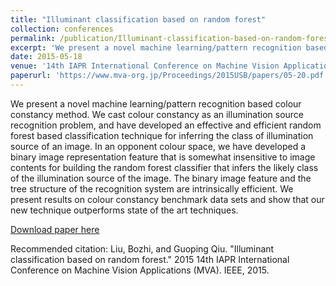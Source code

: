 ```yaml
---
title: "Illuminant classification based on random forest"
collection: conferences
permalink: /publication/Illuminant-classification-based-on-random-forest
excerpt: 'We present a novel machine learning/pattern recognition based colour constancy method. We cast colour constancy as an illumination source recognition problem, and have developed an effective and efficient random forest based classification technique for inferring the class of illumination source of an image. In an opponent colour space, we have developed a binary image representation feature that is somewhat insensitive to image contents for building the random forest classifier that infers the likely class of the illumination source of the image. The binary image feature and the tree structure of the recognition system are intrinsically efficient. We present results on colour constancy benchmark data sets and show that our new technique outperforms state of the art techniques.'
date: 2015-05-18
venue: '14th IAPR International Conference on Machine Vision Applications (MVA)'
paperurl: 'https://www.mva-org.jp/Proceedings/2015USB/papers/05-20.pdf'
---
```

We present a novel machine learning/pattern recognition based colour constancy method. We cast colour constancy as an illumination source recognition problem, and have developed an effective and efficient random forest based classification technique for inferring the class of illumination source of an image. In an opponent colour space, we have developed a binary image representation feature that is somewhat insensitive to image contents for building the random forest classifier that infers the likely class of the illumination source of the image. The binary image feature and the tree structure of the recognition system are intrinsically efficient. We present results on colour constancy benchmark data sets and show that our new technique outperforms state of the art techniques.

[Download paper here](https://www.mva-org.jp/Proceedings/2015USB/papers/05-20.pdf)

Recommended citation: Liu, Bozhi, and Guoping Qiu. "Illuminant classification based on random forest." 2015 14th IAPR International Conference on Machine Vision Applications (MVA). IEEE, 2015.
